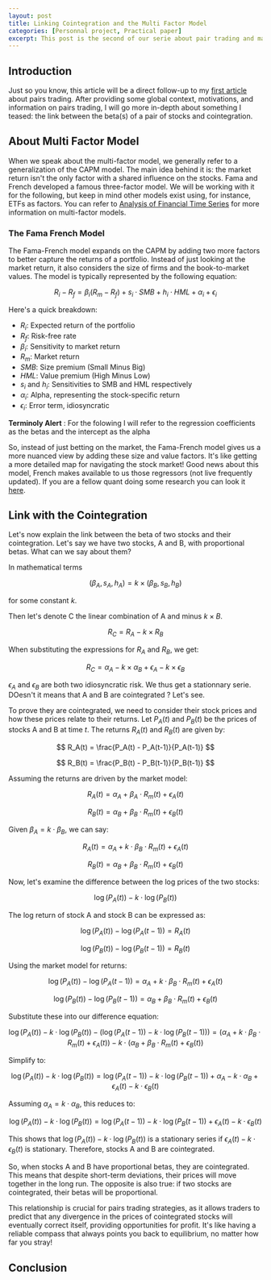 ```yaml
---
layout: post
title: Linking Cointegration and the Multi Factor Model 
categories: [Personnal project, Practical paper]
excerpt: This post is the second of our serie about pair trading and market neutral strategies ...
---
```


## Introduction

Just so you know, this article will be a direct follow-up to my [first article](https://zaltarba.github.io/blog/PairsTrading-1/) about pairs trading. After providing some global context, motivations, and information on pairs trading, I will go more in-depth about something I teased: the link between the beta(s) of a pair of stocks and cointegration.

## About Multi Factor Model

When we speak about the multi-factor model, we generally refer to a generalization of the CAPM model. The main idea behind it is: the market return isn't the only factor with a shared influence on the stocks. Fama and French developed a famous three-factor model. We will be working with it for the following, but keep in mind other models exist using, for instance, ETFs as factors. You can refer to [Analysis of Financial Time Series](https://cpb-us-w2.wpmucdn.com/blog.nus.edu.sg/dist/0/6796/files/2017/03/analysis-of-financial-time-series-copy-2ffgm3v.pdf) for more information on multi-factor models.

### The Fama French Model

The Fama-French model expands on the CAPM by adding two more factors to better capture the returns of a portfolio. Instead of just looking at the market return, it also considers the size of firms and the book-to-market values. The model is typically represented by the following equation:

$$
R_i - R_f = \beta_i (R_m - R_f) + s_i \cdot SMB + h_i \cdot HML + \alpha_i + \epsilon_i
$$

Here's a quick breakdown:
- $R_i$: Expected return of the portfolio
- $R_f$: Risk-free rate
- $\beta_i$: Sensitivity to market return
- $R_m$: Market return
- $SMB$: Size premium (Small Minus Big)
- $HML$: Value premium (High Minus Low)
- $s_i$ and $h_i$: Sensitivities to SMB and HML respectively
- $\alpha_i$: Alpha, representing the stock-specific return
- $\epsilon_i$: Error term, idiosyncratic

**Terminoly Alert** : For the folowing I will refer to the regression coefficients as the betas and the intercept as the alpha

So, instead of just betting on the market, the Fama-French model gives us a more nuanced view by adding these size and value factors. It's like getting a more detailed map for navigating the stock market! Good news about this model, French makes available to us those regressors (not live frequently updated). If you are a fellow quant doing some research you can look it [here](https://mba.tuck.dartmouth.edu/pages/faculty/ken.french/data_library.html#Research).

## Link with the Cointegration 

Let's now explain the link between the beta of two stocks and their cointegration. Let's say we have two stocks, A and B, with proportional betas. What can we say about them?

In mathematical terms

$$
(\beta_A, s_A, h_A) = k \times (\beta_B, s_B, h_B)
$$

for some constant $k$. 

Then let's denote C the linear combination of A and minus $k \times B$.

$$
R_C = R_A - k \times R_B
$$

When substituting the expressions for $R_A$ and $R_B$, we get:

$$
R_C = \alpha_A - k \times \alpha_B + \epsilon_A - k \times \epsilon_B
$$

$\epsilon_A$ and $\epsilon_B$ are both two idiosyncratic risk. We thus get a stationnary serie. DOesn't it means that A and B are cointegrated ? Let's see.

To prove they are cointegrated, we need to consider their stock prices and how these prices relate to their returns. Let $P_A(t)$ and $P_B(t)$ be the prices of stocks A and B at time $t$. The returns $R_A(t)$ and $R_B(t)$ are given by:

$$
R_A(t) = \frac{P_A(t) - P_A(t-1)}{P_A(t-1)}
$$

$$
R_B(t) = \frac{P_B(t) - P_B(t-1)}{P_B(t-1)}
$$

Assuming the returns are driven by the market model:

$$
R_A(t) = \alpha_A + \beta_A \cdot R_m(t) + \epsilon_A(t)
$$

$$
R_B(t) = \alpha_B + \beta_B \cdot R_m(t) + \epsilon_B(t)
$$

Given $\beta_A = k \cdot \beta_B$, we can say:

$$
R_A(t) = \alpha_A + k \cdot \beta_B \cdot R_m(t) + \epsilon_A(t)
$$

$$
R_B(t) = \alpha_B + \beta_B \cdot R_m(t) + \epsilon_B(t)
$$

Now, let's examine the difference between the log prices of the two stocks:

$$
\log(P_A(t)) - k \cdot \log(P_B(t))
$$

The log return of stock A and stock B can be expressed as:

$$
\log(P_A(t)) - \log(P_A(t-1)) = R_A(t)
$$

$$
\log(P_B(t)) - \log(P_B(t-1)) = R_B(t)
$$

Using the market model for returns:

$$
\log(P_A(t)) - \log(P_A(t-1)) = \alpha_A + k \cdot \beta_B \cdot R_m(t) + \epsilon_A(t)
$$

$$
\log(P_B(t)) - \log(P_B(t-1)) = \alpha_B + \beta_B \cdot R_m(t) + \epsilon_B(t)
$$

Substitute these into our difference equation:

$$
\log(P_A(t)) - k \cdot \log(P_B(t)) - \left( \log(P_A(t-1)) - k \cdot \log(P_B(t-1)) \right) = \left( \alpha_A + k \cdot \beta_B \cdot R_m(t) + \epsilon_A(t) \right) - k \cdot \left( \alpha_B + \beta_B \cdot R_m(t) + \epsilon_B(t) \right)
$$

Simplify to:

$$
\log(P_A(t)) - k \cdot \log(P_B(t)) = \log(P_A(t-1)) - k \cdot \log(P_B(t-1)) + \alpha_A - k \cdot \alpha_B + \epsilon_A(t) - k \cdot \epsilon_B(t)
$$

Assuming $\alpha_A = k \cdot \alpha_B$, this reduces to:

$$
\log(P_A(t)) - k \cdot \log(P_B(t)) = \log(P_A(t-1)) - k \cdot \log(P_B(t-1)) + \epsilon_A(t) - k \cdot \epsilon_B(t)
$$

This shows that $\log(P_A(t)) - k \cdot \log(P_B(t))$ is a stationary series if $\epsilon_A(t) - k \cdot \epsilon_B(t)$ is stationary. Therefore, stocks A and B are cointegrated.

So, when stocks A and B have proportional betas, they are cointegrated. This means that despite short-term deviations, their prices will move together in the long run. The opposite is also true: if two stocks are cointegrated, their betas will be proportional.

This relationship is crucial for pairs trading strategies, as it allows traders to predict that any divergence in the prices of cointegrated stocks will eventually correct itself, providing opportunities for profit. It's like having a reliable compass that always points you back to equilibrium, no matter how far you stray!


## Conclusion 
